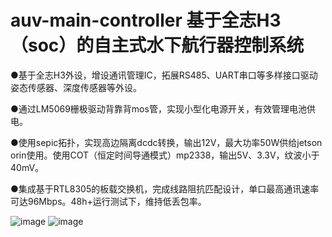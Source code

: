 # auv-main-controller 基于全志H3（soc）的自主式水下航行器控制系统                 

●基于全志H3外设，增设通讯管理IC，拓展RS485、UART串口等多样接口驱动姿态传感器、深度传感器等外设。

●通过LM5069栅极驱动背靠背mos管，实现小型化电源开关，有效管理电池供电。

●使用sepic拓扑，实现高边隔离dcdc转换，输出12V，最大功率50W供给jetson orin使用。使用COT（恒定时间导通模式）mp2338，输出5V、3.3V，纹波小于40mV。

●集成基于RTL8305的板载交换机，完成线路阻抗匹配设计，单口最高通讯速率可达96Mbps。48h+运行测试下，维持低丢包率。

![image](https://github.com/user-attachments/assets/a9c93164-c26f-4d85-8fc2-a759e97f2cec) ![image](https://github.com/user-attachments/assets/57448ebe-1fe1-4e9c-92a0-8fab9e932b96)

